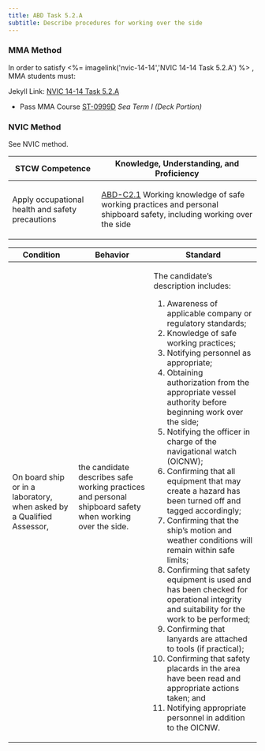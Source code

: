 ```yaml
---
title: ABD Task 5.2.A 
subtitle: Describe procedures for working over the side
---
```



### MMA Method

In order to satisfy <%= imagelink('nvic-14-14','NVIC 14-14  Task  5.2.A') %> , MMA students must:

Jekyll Link: [NVIC 14-14  Task  5.2.A](/stcw23/assets/images/nvic-14-14.pdf)

* Pass MMA Course  [ST-0999D](ST-0999D) *Sea Term I (Deck Portion)*


### NVIC Method

<a onclick="togglevisibility('nvic_methods')" >See NVIC method.</a>

<div id='nvic_methods' class='hide'>

<table>
<thead>
<tr>
<th class='forty'> STCW Competence </th>
<th class='sixty'> Knowledge, Understanding, and Proficiency </th>
</tr>
</thead>




<tbody>
<tr><td markdown='1'>

Apply occupational health and safety precautions

</td><td markdown='1'>

[ABD-C2.1](../../tables/25.html#ABD-C2.1) Working knowledge of safe working practices and personal shipboard safety, including working over the side

</td></tr>


</tbody>
</table>


<table>
<thead>
<tr><th class='twenty'>  Condition </th><th class='twenty'> Behavior </th><th  class='sixty'>Standard </th></tr>
</thead>
<tbody >



<tr><td markdown='1'>

On board ship or in a laboratory, when asked by a Qualified Assessor,

</td><td markdown='1'>

the candidate describes safe working practices and personal shipboard safety when working over the side.

<br>

<div class="tooltip">
<span class="tooltiptext">
</span>
</div>


</td><td markdown='1'>

The candidate’s description includes:

1. Awareness of applicable company or regulatory standards;
2. Knowledge of safe working practices;
3. Notifying personnel as appropriate;
4. Obtaining authorization from the appropriate vessel authority before beginning work over the side;
5. Notifying the officer in charge of the navigational watch (OICNW);
6. Confirming that all equipment that may create a hazard has been turned off and tagged accordingly;
7. Confirming that the ship’s motion and weather conditions will remain within safe limits;
8. Confirming that safety equipment is used and has been checked for operational integrity and suitability for the work to be performed;
9. Confirming that lanyards are attached to tools (if practical);
10. Confirming that safety placards in the area have been read and appropriate actions taken; and 
11. Notifying appropriate personnel in addition to the OICNW. 

</td></tr>
</tbody>
</table>
</div>
